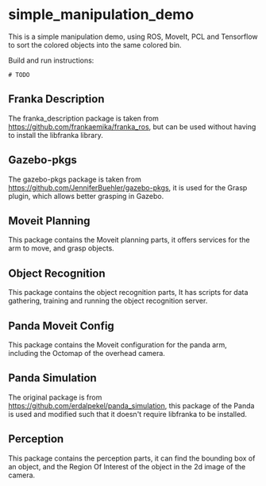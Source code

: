 # simple_manipulation_demo
This is a simple manipulation demo, using ROS, MoveIt, PCL and Tensorflow to sort the colored objects into the same colored bin. 

Build and run instructions: 
```
# TODO
```

## Franka Description
The franka_description package is taken from https://github.com/frankaemika/franka_ros, but can be used without having to install the libfranka library. 

## Gazebo-pkgs 
The gazebo-pkgs package is taken from https://github.com/JenniferBuehler/gazebo-pkgs, it is used for the Grasp plugin, which allows better grasping in Gazebo.

## Moveit Planning
This package contains the Moveit planning parts, it offers services for the arm to move, and grasp objects. 

## Object Recognition
This package contains the object recognition parts, It has scripts for data gathering, training and running the object recognition server. 

## Panda Moveit Config 
This package contains the Moveit configuration for the panda arm, including the Octomap of the overhead camera. 

## Panda Simulation
The original package is from https://github.com/erdalpekel/panda_simulation, this package of the Panda is used and modified such that it doesn't require libfranka to be installed.

## Perception
This package contains the perception parts, it can find the bounding box of an object, and the Region Of Interest of the object in the 2d image of the camera. 
